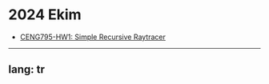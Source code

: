 # 2024 Ekim

- [CENG795-HW1: Simple Recursive Raytracer](/gönderiler/2024/10/ceng795-hw1)

---
lang: tr
---
